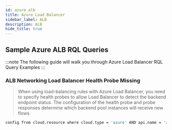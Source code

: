 ```yaml
---
id: azure_alb
title: Azure Load Balancer
sidebar_label: ALB
description: ALB
hide_title: true
---
```


## Sample Azure ALB RQL Queries

:::note
The following guide will walk you through Azure Load Balancer RQL Query Examples
:::

### ALB Networking Load Balancer Health Probe Missing
> When using load-balancing rules with Azure Load Balancer, you need to specify health probes to allow Load Balancer to detect the backend endpoint status.
> The configuration of the health probe and probe responses determine which backend pool instances will receive new flows

```bash
config from cloud.resource where cloud.type = 'azure' AND api.name = 'azure-network-lb-list' AND json.rule = ['properties.probes'][*] does not exist
```